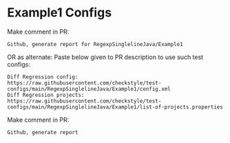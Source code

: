 # Example1 Configs
Make comment in PR:
```
Github, generate report for RegexpSinglelineJava/Example1
```
OR as alternate:
Paste below given to PR description to use such test configs:
```
Diff Regression config: https://raw.githubusercontent.com/checkstyle/test-configs/main/RegexpSinglelineJava/Example1/config.xml
Diff Regression projects: https://raw.githubusercontent.com/checkstyle/test-configs/main/RegexpSinglelineJava/Example1/list-of-projects.properties
```
Make comment in PR:
```
Github, generate report
```
